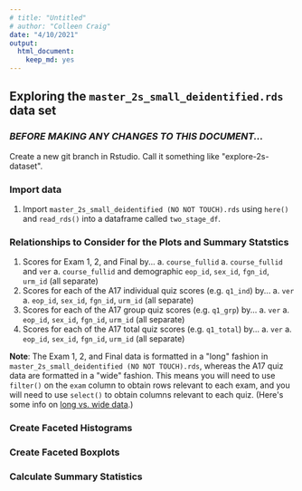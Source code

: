 ```yaml
---
# title: "Untitled"
# author: "Colleen Craig"
date: "4/10/2021"
output: 
  html_document:
    keep_md: yes
---
```




## Exploring the `master_2s_small_deidentified.rds` data set

### _BEFORE MAKING ANY CHANGES TO THIS DOCUMENT..._

Create a new git branch in Rstudio. Call it something like "explore-2s-dataset".

### Import data 

1. Import `master_2s_small_deidentified (NO NOT TOUCH).rds` using `here()` and `read_rds()`
into a dataframe called `two_stage_df`.



### Relationships to Consider for the Plots and Summary Statstics

1. Scores for Exam 1, 2, and Final by...
    a. `course_fullid`
    a. `course_fullid` and `ver`
    a. `course_fullid` and demographic `eop_id`, `sex_id`, `fgn_id`, `urm_id` (all separate)
1. Scores for each of the A17 individual quiz scores (e.g. `q1_ind`) by...
    a. `ver`
    a. `eop_id`, `sex_id`, `fgn_id`, `urm_id` (all separate)
1. Scores for each of the A17 group quiz scores (e.g. `q1_grp`) by...
    a. `ver`
    a. `eop_id`, `sex_id`, `fgn_id`, `urm_id` (all separate)
1. Scores for each of the A17 total quiz scores (e.g. `q1_total`) by...
    a. `ver`
    a. `eop_id`, `sex_id`, `fgn_id`, `urm_id` (all separate)

**Note**: The Exam 1, 2, and Final data is formatted in a "long" fashion in 
`master_2s_small_deidentified (NO NOT TOUCH).rds`, whereas the A17 quiz data are 
formatted in a "wide" fashion. This means you will need to use `filter()` on the 
`exam` column to obtain rows relevant to each exam, and you will need to use `select()`
to obtain columns relevant to each quiz. (Here's some info on [long vs. wide data](http://jonathansoma.com/tutorials/d3/wide-vs-long-data/).)

### Create Faceted Histograms

### Create Faceted Boxplots

### Calculate Summary Statistics

